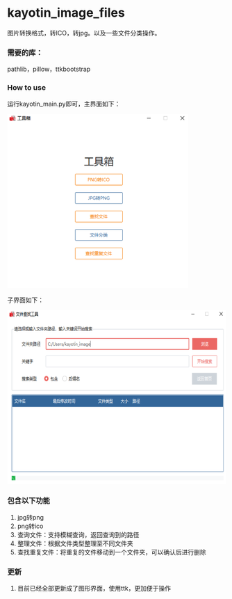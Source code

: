 # kayotin_image_files
图片转换格式，转ICO，转jpg。以及一些文件分类操作。

### 需要的库：

pathlib，pillow，ttkbootstrap 

### How to use

运行kayotin_main.py即可，主界面如下：

<kbd><img src="./static/main_page.png" height="400px"/></kbd>

子界面如下：

<kbd><img src="./static/sub_page.png" height="400px"/></kbd>


### 包含以下功能

1. jpg转png
2. png转ico
3. 查询文件：支持模糊查询，返回查询到的路径
4. 整理文件：根据文件类型整理至不同文件夹
5. 查找重复文件：将重复的文件移动到一个文件夹，可以确认后进行删除

### 更新

1. 目前已经全部更新成了图形界面，使用ttk，更加便于操作


